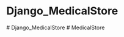 # Django_MedicalStore
#   D j a n g o _ M e d i c a l S t o r e  
 #   M e d i c a l S t o r e  
 